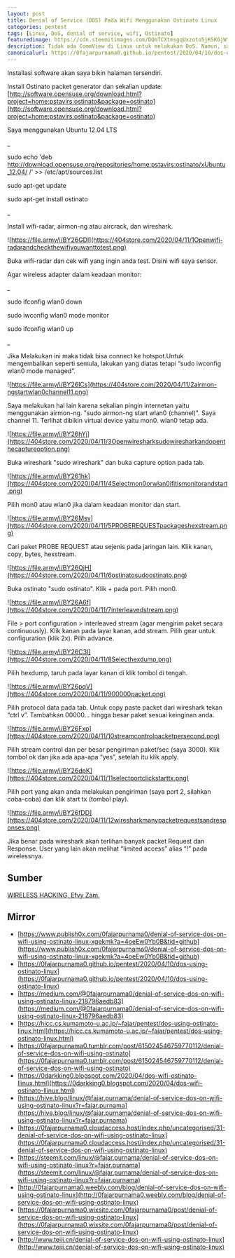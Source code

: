 ```yaml
---
layout: post
title: Denial of Service (DOS) Pada Wifi Menggunakan Ostinato Linux
categories: pentest
tags: [Linux, DoS, denial of service, wifi, Ostinato]
featuredimage: https://cdn.steemitimages.com/DQmTCXtmsgqUxzoto5jKSK6jWt34AoAC9FP4e8Kv3hubSja/12%20wireshark%20many%20packet%20requests%20and%20responses.png
description: Tidak ada CommView di Linux untuk melakukan DoS. Namun, saya menemukan perangkat lunak serupa yang disebut Ostinato dan dapat Dos.
canonicalurl: https://0fajarpurnama0.github.io/pentest/2020/04/10/dos-using-ostinato-linux
---
```


Installasi software akan saya bikin halaman tersendiri.

Install Ostinato packet generator dan sekalian update: [http://software.opensuse.org/download.html?project=home:pstavirs:ostinato&package=ostinato](http://software.opensuse.org/download.html?project=home:pstavirs:ostinato&package=ostinato)

Saya menggunakan Ubuntu 12.04 LTS

_

sudo echo 'deb http://download.opensuse.org/repositories/home:pstavirs:ostinato/xUbuntu_12.04/ /' >> /etc/apt/sources.list

sudo apt-get update

sudo apt-get install ostinato

_

Install wifi-radar, airmon-ng atau aircrack, dan wireshark.

![https://file.army/i/BY26GDl](https://404store.com/2020/04/11/1Openwifi-radarandcheckthewifiyouwanttotest.png)

Buka wifi-radar dan cek wifi yang ingin anda test. Disini wifi saya sensor.



Agar wireless adapter dalam keadaan monitor:

_

sudo ifconfig wlan0 down

sudo iwconfig wlan0 mode monitor

sudo ifconfig wlan0 up

_

Jika Melakukan ini maka tidak bisa connect ke hotspot.Untuk mengembalikan seperti semula, lakukan yang diatas tetapi “sudo iwconfig wlan0 mode managed”.

![https://file.army/i/BY26lCs](https://404store.com/2020/04/11/2airmon-ngstartwlan0channel11.png)

Saya melakukan hal lain karena sekalian pingin internetan yaitu menggunakan airmon-ng. "sudo airmon-ng start wlan0 (channel)". Saya channel 11\. Terlihat dibikin virtual device yaitu mon0\. wlan0 tetap ada.



![https://file.army/i/BY26hYj](https://404store.com/2020/04/11/3Openwiresharksudowiresharkandopenthecaptureoption.png)

Buka wireshark "sudo wireshark" dan buka capture option pada tab.



![https://file.army/i/BY261hk](https://404store.com/2020/04/11/4Selectmon0orwlan0ifitismonitorandstart.png)

Pilih mon0 atau wlan0 jika dalam keadaan monitor dan start.



![https://file.army/i/BY26Msv](https://404store.com/2020/04/11/5PROBEREQUESTpackageshexstream.png)

Cari paket PROBE REQUEST atau sejenis pada jaringan lain. Klik kanan, copy, bytes, hexstream.



![https://file.army/i/BY26QjH](https://404store.com/2020/04/11/6ostinatosudoostinato.png)

Buka ostinato "sudo ostinato". Klik + pada port. Pilih mon0.



![https://file.army/i/BY26A6f](https://404store.com/2020/04/11/7interleavedstream.png)

File > port configuration > interleaved stream (agar mengirim paket secara continuously). Klik kanan pada layar kanan, add stream. Pilih gear untuk configuration (klik 2x). Pilih advance.



![https://file.army/i/BY26C3I](https://404store.com/2020/04/11/8Selecthexdump.png)

Pilih hexdump, taruh pada layar kanan di klik tombol di tengah.



![https://file.army/i/BY26pqV](https://404store.com/2020/04/11/900000packet.png)

Pilih protocol data pada tab. Untuk copy paste packet dari wireshark tekan “ctrl v”. Tambahkan 00000... hingga besar paket sesuai keinginan anda.



![https://file.army/i/BY26Fxp](https://404store.com/2020/04/11/10streamcontrolpacketpersecond.png)

Pilih stream control dan per besar pengiriman paket/sec (saya 3000). Klik tombol ok dan jika ada apa-apa “yes”, setelah itu klik apply.



![https://file.army/i/BY26dpK](https://404store.com/2020/04/11/11selectportclickstarttx.png)

Pilih port yang akan anda melakukan pengiriman (saya port 2, silahkan coba-coba) dan klik start tx (tombol play).



![https://file.army/i/BY26fDD](https://404store.com/2020/04/11/12wiresharkmanypacketrequestsandresponses.png)

Jika benar pada wireshark akan terlihan banyak packet Request dan Response. User yang lain akan melihat “limited access” alias “!” pada wirelessnya.



## Sumber

[WIRELESS HACKING, Efvy Zam.](https://www.goodreads.com/book/show/30254807-buku-sakti-wireless-hacking)

## Mirror

*   [https://www.publish0x.com/0fajarpurnama0/denial-of-service-dos-on-wifi-using-ostinato-linux-xgekmk?a=4oeEw0Yb0B&tid=github](https://www.publish0x.com/0fajarpurnama0/denial-of-service-dos-on-wifi-using-ostinato-linux-xgekmk?a=4oeEw0Yb0B&tid=github)
*   [https://0fajarpurnama0.github.io/pentest/2020/04/10/dos-using-ostinato-linux](https://0fajarpurnama0.github.io/pentest/2020/04/10/dos-using-ostinato-linux)
*   [https://medium.com/@0fajarpurnama0/denial-of-service-dos-on-wifi-using-ostinato-linux-218796aedb83](https://medium.com/@0fajarpurnama0/denial-of-service-dos-on-wifi-using-ostinato-linux-218796aedb83)
*   [https://hicc.cs.kumamoto-u.ac.jp/~fajar/pentest/dos-using-ostinato-linux.html](https://hicc.cs.kumamoto-u.ac.jp/~fajar/pentest/dos-using-ostinato-linux.html)
*   [https://0fajarpurnama0.tumblr.com/post/615024546759770112/denial-of-service-dos-on-wifi-using-ostinato](https://0fajarpurnama0.tumblr.com/post/615024546759770112/denial-of-service-dos-on-wifi-using-ostinato)
*   [https://0darkking0.blogspot.com/2020/04/dos-wifi-ostinato-llinux.html](https://0darkking0.blogspot.com/2020/04/dos-wifi-ostinato-llinux.html)
*   [https://hive.blog/linux/@fajar.purnama/denial-of-service-dos-on-wifi-using-ostinato-linux?r=fajar.purnama](https://hive.blog/linux/@fajar.purnama/denial-of-service-dos-on-wifi-using-ostinato-linux?r=fajar.purnama)
*   [https://0fajarpurnama0.cloudaccess.host/index.php/uncategorised/31-denial-of-service-dos-on-wifi-using-ostinato-linux](https://0fajarpurnama0.cloudaccess.host/index.php/uncategorised/31-denial-of-service-dos-on-wifi-using-ostinato-linux)
*   [https://steemit.com/linux/@fajar.purnama/denial-of-service-dos-on-wifi-using-ostinato-linux?r=fajar.purnama](https://steemit.com/linux/@fajar.purnama/denial-of-service-dos-on-wifi-using-ostinato-linux?r=fajar.purnama)
*   [http://0fajarpurnama0.weebly.com/blog/denial-of-service-dos-on-wifi-using-ostinato-linux](http://0fajarpurnama0.weebly.com/blog/denial-of-service-dos-on-wifi-using-ostinato-linux)
*   [https://0fajarpurnama0.wixsite.com/0fajarpurnama0/post/denial-of-service-dos-on-wifi-using-ostinato-linux](https://0fajarpurnama0.wixsite.com/0fajarpurnama0/post/denial-of-service-dos-on-wifi-using-ostinato-linux)
*   [http://www.teiii.cn/denial-of-service-dos-on-wifi-using-ostinato-linux](http://www.teiii.cn/denial-of-service-dos-on-wifi-using-ostinato-linux)